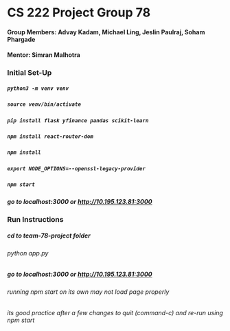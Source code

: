 # CS 222 Project Group 78
#### Group Members: Advay Kadam, Michael Ling, Jeslin Paulraj, Soham Phargade
#### Mentor: Simran Malhotra

### Initial Set-Up
##### `python3 -m venv venv`
##### `source venv/bin/activate`
##### `pip install flask yfinance pandas scikit-learn`
##### `npm install react-router-dom`
##### `npm install`
##### `export NODE_OPTIONS=--openssl-legacy-provider`
##### `npm start`

##### go to localhost:3000 or http://10.195.123.81:3000

### Run Instructions
##### cd to team-78-project folder
<!-- ##### `export NODE_OPTIONS=--openssl-legacy-provider`  -->
<!-- ##### `npm start` -->
###### python app.py

##### go to localhost:3000 or http://10.195.123.81:3000

###### running npm start on its own may not load page properly
###### its good practice after a few changes to quit (command-c) and re-run using npm start 

<!-- Command + Shift + V in VSCode for Preview -->
